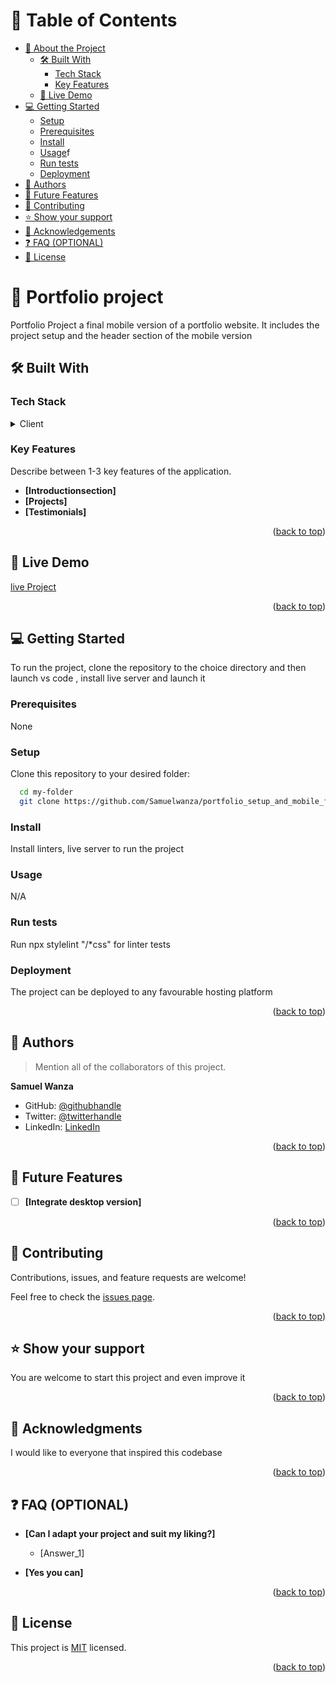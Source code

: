 # 📗 Table of Contents

- [📖 About the Project](#about-project)
  - [🛠 Built With](#built-with)
    - [Tech Stack](#tech-stack)
    - [Key Features](#key-features)
  - [🚀 Live Demo](#live-demo)
- [💻 Getting Started](#getting-started)
  - [Setup](#setup)
  - [Prerequisites](#prerequisites)
  - [Install](#install)
  - [Usage](#usage)f
  - [Run tests](#run-tests)
  - [Deployment](#deployment)
- [👥 Authors](#authors)
- [🔭 Future Features](#future-features)
- [🤝 Contributing](#contributing)
- [⭐️ Show your support](#support)
- [🙏 Acknowledgements](#acknowledgements)
- [❓ FAQ (OPTIONAL)](#faq)
- [📝 License](#license)

# 📖 Portfolio project <a name="about-project"></a>

Portfolio Project a final mobile version of a portfolio website. It includes the project setup and the header section of the mobile version

## 🛠 Built With <a name="built-with"></a>

### Tech Stack <a name="tech-stack"></a>

<details>
  <summary>Client</summary>
  <p>This project is implemented in html5 and css3</p>
</details>

### Key Features <a name="key-features"></a>

Describe between 1-3 key features of the application.

- **[Introductionsection]**
- **[Projects]**
- **[Testimonials]**

<p align="right">(<a href="#readme-top">back to top</a>)</p>

## 🚀 Live Demo <a name="live-demo"></a>

[live Project](https://samuelwanza.github.io/)

<p align="right">(<a href="#readme-top">back to top</a>)</p>

## 💻 Getting Started <a name="getting-started"></a>

<p> To run the project, clone the repository to the choice directory and then launch vs code , install live server and launch it</p>

### Prerequisites

None

### Setup

Clone this repository to your desired folder:

```sh
  cd my-folder
  git clone https://github.com/Samuelwanza/portfolio_setup_and_mobile_first
```

### Install

Install linters, live server to run the project

### Usage

N/A

### Run tests

Run npx stylelint "/\*css" for linter tests

### Deployment

The project can be deployed to any favourable hosting platform

<p align="right">(<a href="#readme-top">back to top</a>)</p>

## 👥 Authors <a name="authors"></a>

> Mention all of the collaborators of this project.

**Samuel Wanza**

- GitHub: [@githubhandle](https://github.com/Samuelwanza/)
- Twitter: [@twitterhandle](https://twitter.com/samuelmunguti9/)
- LinkedIn: [LinkedIn](https://www.linkedin.com/in/samuel-munguti-8a257a1bb/)

<p align="right">(<a href="#readme-top">back to top</a>)</p>

## 🔭 Future Features <a name="future-features"></a>

- [ ] **[Integrate desktop version]**

<p align="right">(<a href="#readme-top">back to top</a>)</p>

## 🤝 Contributing <a name="contributing"></a>

Contributions, issues, and feature requests are welcome!

Feel free to check the [issues page](../../issues/).

<p align="right">(<a href="#readme-top">back to top</a>)</p>

## ⭐️ Show your support <a name="support"></a>

You are welcome to start this project and even improve it

<p align="right">(<a href="#readme-top">back to top</a>)</p>

## 🙏 Acknowledgments <a name="acknowledgements"></a>

I would like to everyone that inspired this codebase

<p align="right">(<a href="#readme-top">back to top</a>)</p>

## ❓ FAQ (OPTIONAL) <a name="faq"></a>

- **[Can I adapt your project and suit my liking?]**

  - [Answer_1]

- **[Yes you can]**

<p align="right">(<a href="#readme-top">back to top</a>)</p>

## 📝 License <a name="license"></a>

This project is [MIT](./MIT.md) licensed.

<p align="right">(<a href="#readme-top">back to top</a>)</p>
